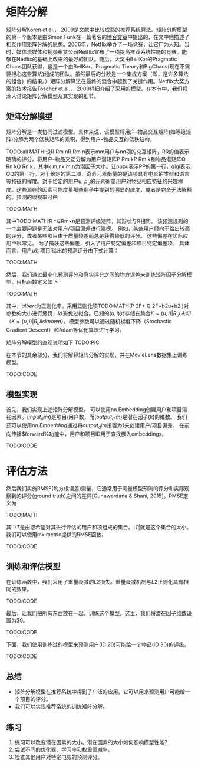 

<!--
 * @version:
 * @Author:  StevenJokes https://github.com/StevenJokes
 * @Date: 2020-07-02 09:00:13
 * @LastEditors:  StevenJokes https://github.com/StevenJokes
 * @LastEditTime: 2020-07-02 09:31:31
 * @Description:translate
 * @TODO::
 * @Reference:http://preview.d2l.ai/d2l-en/PR-1092/chapter_recommender-systems/mf.html
-->

# 矩阵分解

矩阵分解[Koren et al.， 2009](http://preview.d2l.ai/d2l-en/PR-1092/chapter_references/zreferences.html#koren-bell-volinsky-2009)是文献中比较成熟的推荐系统算法。矩阵分解模型的第一个版本是由Simon Funk在一篇著名的[博客文章](https://sifter.org/~simon/journal/20061211.html)中提出的，在文中他描述了相互作用矩阵分解的思想。2006年，Netflix举办了一场竞赛，让它广为人知。当时，媒体流媒体和视频租赁公司Netflix宣布了一项提高推荐系统性能的竞赛。能够在Netflix的基础上改进的最好的团队。随后，大奖由BellKor的Pragmatic Chaos团队获得，这是一个由BellKor、Pragmatic Theory和BigChaos(现在不需要担心这些算法)组成的团队。虽然最后的分数是一个集成方案（即，是许多算法的组合）的结果。）矩阵分解算法在最终的混合中起到了关键作用。Netflix大奖方案的技术报告[Toscher et al.， 2009](http://preview.d2l.ai/d2l-en/PR-1092/chapter_references/zreferences.html#toscher-jahrer-bell-2009)详细介绍了采用的模型。在本节中，我们将深入讨论矩阵分解模型及其实现的细节。

## 矩阵分解模型

矩阵分解是一类协同过滤模型。具体来说，该模型将用户-物品交互矩阵(如等级矩阵)分解为两个低秩矩阵的乘积，得到用户-物品交互的低秩结构。

TODO:all MATH:设R Rm nR Rm n表示mm用户与nn项的交互矩阵，RR的值表示明确的评分。将用户-物品交互分解为用户潜矩阵P Rm kP Rm k和物品潜矩阵Q Rn kQ Rn k，其中k m,nk m,n为潜因子大小。让pupu表示PP的第一行，qiqi表示QQ的第一行。对于给定的第二项，奇奇元素衡量的是该项具有电影的类型和语言等特征的程度。对于给定的用户$u$, $p_u$的元素衡量用户对物品相应特征的兴趣程度。这些潜在的因素可能度量那些例子中提到的明显的维度，或者是完全无法解释的。预测的收视率可由

TODO:MATH

其中TODO:MATH:R ^∈Rm×n是预测评级矩阵，其形状与R相同。 该预测规则的一个主要问题是无法对用户/项目偏差进行建模。 例如，某些用户倾向于给出较高的评分，或者某些项目由于质量较差而总是获得较低的评分。 这些偏差在实际应用中很常见。 为了捕获这些偏差，引入了用户特定偏差和项目特定偏差项。 具体而言，用户$u$对项目$i$给出的预测评分由下式计算：

TODO:MATH

然后，我们通过最小化预测评分和真实评分之间的均方误差来训练矩阵因子分解模型。目标函数定义如下

TODO:MATH


其中，$albert$为正则化率。采用正则化项TODO:MATH(P 2F+ Q 2F+b2u+b2i)对参数的大小进行惩罚，以避免过拟合。已知的$(u,i)$对存储在集合$K={(u,i)|R_ui未知}$（$K={(u,i)|R_ui is known}$）。模型参数可以通过随机梯度下降（Stochastic Gradient Descent）和Adam等优化算法进行学习。

矩阵分解模型的直观说明如下
TODO:PIC


在本节的其余部分，我们将解释矩阵分解的实现，并在MovieLens数据集上训练模型。

TODO:CODE

## 模型实现

首先，我们实现上述矩阵分解模型。 可以使用nn.Embedding创建用户和项目潜在因素。$(input_dim)$是项目/用户数，而$(output_dim)$是潜在因子(k)的维数。 我们还可以使用$nn.Embedding$通过将$output_dim$设置为1来创建用户/项目偏差。 在前向传播$forward%功能中，用户和项目ID用于查找嵌入embeddings。


TODO:CODE

# 评估方法

然后我们实施RMSE(均方根误差)测量，它通常用于测量模型预测的评分和实际观察到的评分(ground truth)之间的差异[Gunawardana & Shani, 2015]。RMSE定义为

TODO:MATH

其中$T$是由您希望对其进行评估的用户和项组成的集合。$|T|$就是这个集合的大小。我们可以使用mx.metric提供的RMSE函数。

TODO:CODE


## 训练和评估模型

在训练函数中，我们采用了重量衰减的$L2$损失。重量衰减机制与$L2$正则化具有相同的效果。

TODO:CODE

最后，让我们把所有东西放在一起，训练这个模型。这里，我们将潜在因子维数设置为30。

TODO:CODE

下面，我们使用训练过的模型来预测用户(ID 20)可能给一个物品(ID 30)的评级。

TODO:CODE


## 总结

- 矩阵分解模型在推荐系统中得到了广泛的应用。它可以用来预测用户可能给一个项目的评分。
- 我们可以实现推荐系统的训练矩阵分解。

## 练习

1. 练习可以改变潜在因素的大小。潜在因素的大小如何影响模型性能?
1. 尝试不同的优化器、学习率和权重衰减率。
1. 检查其他用户对特定电影的预测评分。
